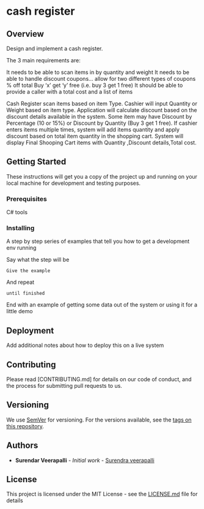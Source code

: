# cash register

## Overview

Design and implement a cash register.

The 3 main requirements are:

It needs to be able to scan items in by quantity and weight
It needs to be able to handle discount coupons… allow for two different types of coupons
% off total
Buy ‘x’ get ‘y’ free (i.e. buy 3 get 1 free)
It should be able to provide a caller with a total cost and a list of items

Cash Register  scan items based on item Type. Cashier will input Quantity or Weight based on item type. Application will calculate discount based on the discount details available in the system. Some item may have Discount by Percentage (10 or 15%) or Discount by Quantity (Buy 3 get 1 free).
If cashier enters items multiple times, system will add items quantity and apply discount based on total item quantity in the shopping cart.
System will display Final Shooping Cart items with Quantity ,Discount details,Total cost.

## Getting Started

These instructions will get you a copy of the project up and running on your local machine for development and testing purposes. 

### Prerequisites

C# tools



### Installing

A step by step series of examples that tell you how to get a development env running

Say what the step will be

```
Give the example
```

And repeat

```
until finished
```

End with an example of getting some data out of the system or using it for a little demo


## Deployment

Add additional notes about how to deploy this on a live system


## Contributing

Please read [CONTRIBUTING.md] for details on our code of conduct, and the process for submitting pull requests to us.

## Versioning

We use [SemVer](http://semver.org/) for versioning. For the versions available, see the [tags on this repository](https://github.com/your/project/tags). 

## Authors

* **Surendar Veerapalli** - *Initial work* - [Surendra veerapalli](https://github.com/)



## License

This project is licensed under the MIT License - see the [LICENSE.md](LICENSE.md) file for details


